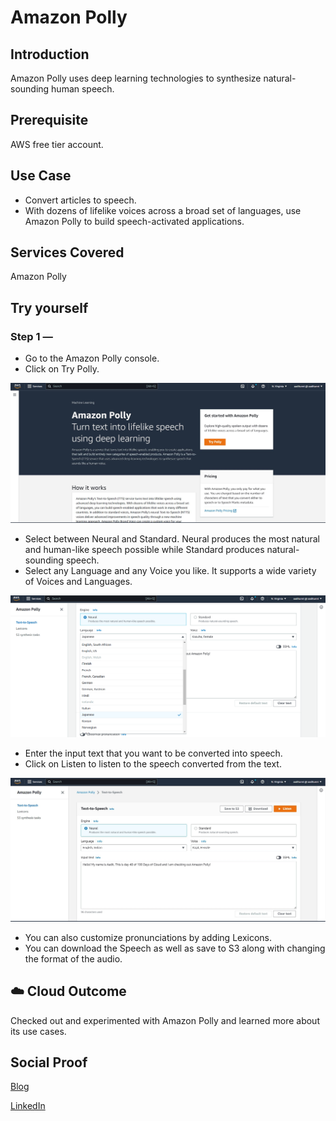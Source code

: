 # Amazon Polly

## Introduction

Amazon Polly uses deep learning technologies to synthesize natural-sounding human speech.

## Prerequisite

AWS free tier account.

## Use Case

- Convert articles to speech. 
- With dozens of lifelike voices across a broad set of languages, use Amazon Polly to build speech-activated applications.

## Services Covered

Amazon Polly

## Try yourself

### Step 1 — 
- Go to the Amazon Polly console.
- Click on Try Polly.

![Screenshot](https://github.com/aaditunni/100DaysOfCloud/blob/main/Journey/048/day48.JPG)

- Select between Neural and Standard. Neural produces the most natural and human-like speech possible while Standard produces natural-sounding speech.
- Select any Language and any Voice you like. It supports a wide variety of Voices and Languages.

![Screenshot](https://github.com/aaditunni/100DaysOfCloud/blob/main/Journey/048/day48.2.png)

- Enter the input text that you want to be converted into speech.
- Click on Listen to listen to the speech converted from the text.

![Screenshot](https://github.com/aaditunni/100DaysOfCloud/blob/main/Journey/048/day48.1.JPG)

- You can also customize pronunciations by adding Lexicons.
- You can download the Speech as well as save to S3 along with changing the format of the audio.

## ☁️ Cloud Outcome

Checked out and experimented with Amazon Polly and learned more about its use cases.

## Social Proof

[Blog](https://dev.to/aaditunni/amazon-polly-pgo)

[LinkedIn](https://www.linkedin.com/posts/aaditunni_100daysofcloud-aws-cloud-activity-7032437994917642240-U7Ux?utm_source=share&utm_medium=member_desktop)
